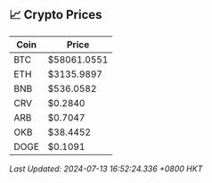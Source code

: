 ## 📈 Crypto Prices

| Coin | Price |
| ---- | ----- |
| BTC | $58061.0551 |
| ETH | $3135.9897 |
| BNB | $536.0582 |
| CRV | $0.2840 |
| ARB | $0.7047 |
| OKB | $38.4452 |
| DOGE | $0.1091 |

_Last Updated: 2024-07-13 16:52:24.336 +0800 HKT_